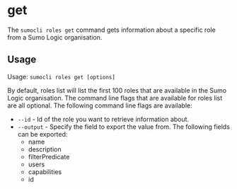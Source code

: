 # get

The `sumocli roles get` command gets information about a specific role from a Sumo Logic organisation.

## Usage

Usage: `sumocli roles get [options]`

By default, roles list will list the first 100 roles that are available in the Sumo Logic organisation. The command line flags that are available for roles list are all optional. The following command line flags are available:

* `--id` - Id of the role you want to retrieve information about.
* `--output` - Specify the field to export the value from. The following fields can be exported:
  * name
  * description
  * filterPredicate
  * users
  * capabilities
  * id

